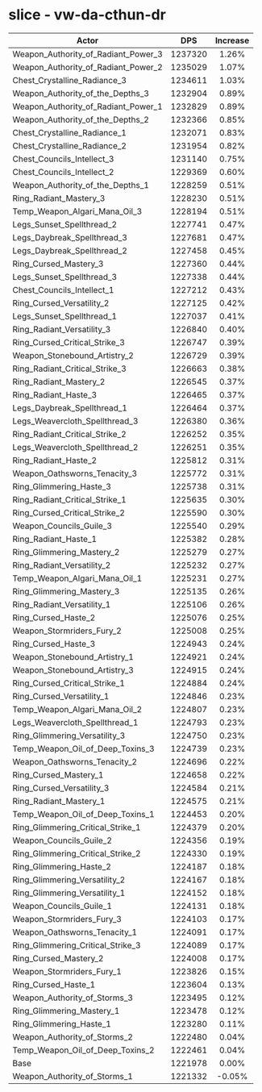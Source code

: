 # slice - vw-da-cthun-dr
| Actor | DPS | Increase |
|---|:---:|:---:|
|Weapon_Authority_of_Radiant_Power_3|1237320|1.26%|
|Weapon_Authority_of_Radiant_Power_2|1235029|1.07%|
|Chest_Crystalline_Radiance_3|1234611|1.03%|
|Weapon_Authority_of_the_Depths_3|1232904|0.89%|
|Weapon_Authority_of_Radiant_Power_1|1232829|0.89%|
|Weapon_Authority_of_the_Depths_2|1232366|0.85%|
|Chest_Crystalline_Radiance_1|1232071|0.83%|
|Chest_Crystalline_Radiance_2|1231954|0.82%|
|Chest_Councils_Intellect_3|1231140|0.75%|
|Chest_Councils_Intellect_2|1229369|0.60%|
|Weapon_Authority_of_the_Depths_1|1228259|0.51%|
|Ring_Radiant_Mastery_3|1228230|0.51%|
|Temp_Weapon_Algari_Mana_Oil_3|1228194|0.51%|
|Legs_Sunset_Spellthread_2|1227741|0.47%|
|Legs_Daybreak_Spellthread_3|1227681|0.47%|
|Legs_Daybreak_Spellthread_2|1227458|0.45%|
|Ring_Cursed_Mastery_3|1227360|0.44%|
|Legs_Sunset_Spellthread_3|1227338|0.44%|
|Chest_Councils_Intellect_1|1227212|0.43%|
|Ring_Cursed_Versatility_2|1227125|0.42%|
|Legs_Sunset_Spellthread_1|1227037|0.41%|
|Ring_Radiant_Versatility_3|1226840|0.40%|
|Ring_Cursed_Critical_Strike_3|1226747|0.39%|
|Weapon_Stonebound_Artistry_2|1226729|0.39%|
|Ring_Radiant_Critical_Strike_3|1226663|0.38%|
|Ring_Radiant_Mastery_2|1226545|0.37%|
|Ring_Radiant_Haste_3|1226465|0.37%|
|Legs_Daybreak_Spellthread_1|1226464|0.37%|
|Legs_Weavercloth_Spellthread_3|1226380|0.36%|
|Ring_Radiant_Critical_Strike_2|1226252|0.35%|
|Legs_Weavercloth_Spellthread_2|1226251|0.35%|
|Ring_Radiant_Haste_2|1225812|0.31%|
|Weapon_Oathsworns_Tenacity_3|1225772|0.31%|
|Ring_Glimmering_Haste_3|1225738|0.31%|
|Ring_Radiant_Critical_Strike_1|1225635|0.30%|
|Ring_Cursed_Critical_Strike_2|1225590|0.30%|
|Weapon_Councils_Guile_3|1225540|0.29%|
|Ring_Radiant_Haste_1|1225382|0.28%|
|Ring_Glimmering_Mastery_2|1225279|0.27%|
|Ring_Radiant_Versatility_2|1225232|0.27%|
|Temp_Weapon_Algari_Mana_Oil_1|1225231|0.27%|
|Ring_Glimmering_Mastery_3|1225135|0.26%|
|Ring_Radiant_Versatility_1|1225106|0.26%|
|Ring_Cursed_Haste_2|1225076|0.25%|
|Weapon_Stormriders_Fury_2|1225008|0.25%|
|Ring_Cursed_Haste_3|1224943|0.24%|
|Weapon_Stonebound_Artistry_1|1224921|0.24%|
|Weapon_Stonebound_Artistry_3|1224915|0.24%|
|Ring_Cursed_Critical_Strike_1|1224884|0.24%|
|Ring_Cursed_Versatility_1|1224846|0.23%|
|Temp_Weapon_Algari_Mana_Oil_2|1224807|0.23%|
|Legs_Weavercloth_Spellthread_1|1224793|0.23%|
|Ring_Glimmering_Versatility_3|1224750|0.23%|
|Temp_Weapon_Oil_of_Deep_Toxins_3|1224739|0.23%|
|Weapon_Oathsworns_Tenacity_2|1224696|0.22%|
|Ring_Cursed_Mastery_1|1224658|0.22%|
|Ring_Cursed_Versatility_3|1224584|0.21%|
|Ring_Radiant_Mastery_1|1224575|0.21%|
|Temp_Weapon_Oil_of_Deep_Toxins_1|1224453|0.20%|
|Ring_Glimmering_Critical_Strike_1|1224379|0.20%|
|Weapon_Councils_Guile_2|1224356|0.19%|
|Ring_Glimmering_Critical_Strike_2|1224330|0.19%|
|Ring_Glimmering_Haste_2|1224187|0.18%|
|Ring_Glimmering_Versatility_2|1224167|0.18%|
|Ring_Glimmering_Versatility_1|1224152|0.18%|
|Weapon_Councils_Guile_1|1224131|0.18%|
|Weapon_Stormriders_Fury_3|1224103|0.17%|
|Weapon_Oathsworns_Tenacity_1|1224091|0.17%|
|Ring_Glimmering_Critical_Strike_3|1224089|0.17%|
|Ring_Cursed_Mastery_2|1224008|0.17%|
|Weapon_Stormriders_Fury_1|1223826|0.15%|
|Ring_Cursed_Haste_1|1223604|0.13%|
|Weapon_Authority_of_Storms_3|1223495|0.12%|
|Ring_Glimmering_Mastery_1|1223478|0.12%|
|Ring_Glimmering_Haste_1|1223280|0.11%|
|Weapon_Authority_of_Storms_2|1222480|0.04%|
|Temp_Weapon_Oil_of_Deep_Toxins_2|1222461|0.04%|
|Base|1221978|0.00%|
|Weapon_Authority_of_Storms_1|1221332|-0.05%|
